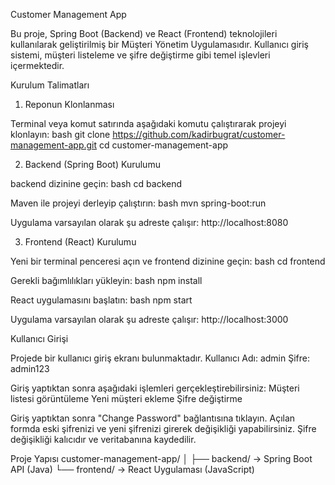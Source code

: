 Customer Management App

Bu proje, Spring Boot (Backend) ve React (Frontend) teknolojileri kullanılarak geliştirilmiş bir Müşteri Yönetim Uygulamasıdır. Kullanıcı giriş sistemi, müşteri listeleme ve şifre değiştirme gibi temel işlevleri içermektedir.

Kurulum Talimatları

1. Reponun Klonlanması

Terminal veya komut satırında aşağıdaki komutu çalıştırarak projeyi klonlayın:
bash
git clone https://github.com/kadirbugrat/customer-management-app.git
cd customer-management-app

2. Backend (Spring Boot) Kurulumu

backend dizinine geçin:
bash
cd backend

Maven ile projeyi derleyip çalıştırın:
bash
mvn spring-boot:run

Uygulama varsayılan olarak şu adreste çalışır:
http://localhost:8080

3. Frontend (React) Kurulumu

Yeni bir terminal penceresi açın ve frontend dizinine geçin:
bash
cd frontend

Gerekli bağımlılıkları yükleyin:
bash
npm install

React uygulamasını başlatın:
bash
npm start

Uygulama varsayılan olarak şu adreste çalışır:
http://localhost:3000

Kullanıcı Girişi

Projede bir kullanıcı giriş ekranı bulunmaktadır.
Kullanıcı Adı: admin
Şifre: admin123

Giriş yaptıktan sonra aşağıdaki işlemleri gerçekleştirebilirsiniz:
Müşteri listesi görüntüleme
Yeni müşteri ekleme
Şifre değiştirme

Giriş yaptıktan sonra "Change Password" bağlantısına tıklayın.
Açılan formda eski şifrenizi ve yeni şifrenizi girerek değişikliği yapabilirsiniz.
Şifre değişikliği kalıcıdır ve veritabanına kaydedilir.

Proje Yapısı
customer-management-app/
│
├── backend/      → Spring Boot API (Java)
└── frontend/     → React Uygulaması (JavaScript)